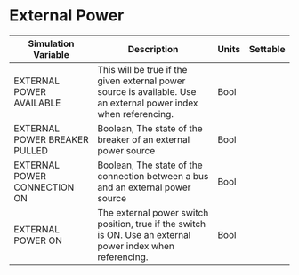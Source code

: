 # External Power

| Simulation Variable | Description | Units | Settable |
| --- | --- | --- | --- |
| EXTERNAL POWER AVAILABLE | This will be true if the given external power source is available. Use an external power index when referencing. | Bool |  |
| EXTERNAL POWER BREAKER PULLED | Boolean, The state of the breaker of an external power source | Bool |  |
| EXTERNAL POWER CONNECTION ON | Boolean, The state of the connection between a bus and an external power source | Bool |  |
| EXTERNAL POWER ON | The external power switch position, true if the switch is ON. Use an external power index when referencing. | Bool |  |